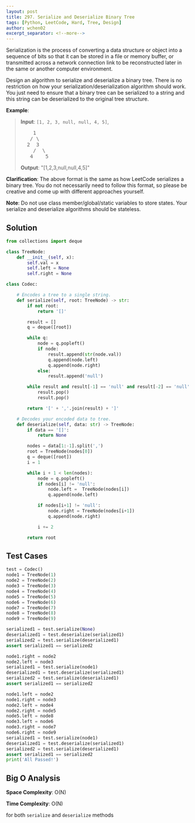 ```yaml
---
layout: post
title: 297. Serialize and Deserialize Binary Tree
tags: [Python, LeetCode, Hard, Tree, Design]
author: wchen02
excerpt_separator: <!--more-->
---
```

Serialization is the process of converting a data structure or object into a sequence of bits so that it can be stored in a file or memory buffer, or transmitted across a network connection link to be reconstructed later in the same or another computer environment.
<!--more-->

Design an algorithm to serialize and deserialize a binary tree. There is no restriction on how your serialization/deserialization algorithm should work. You just need to ensure that a binary tree can be serialized to a string and this string can be deserialized to the original tree structure.

**Example**:
> **Input**:
> `[1, 2, 3, null, null, 4, 5]`,
> <pre>
>     1
>    / \
>   2  3
>     /  \
>    4    5
> </pre>
>
> **Output**: "[1,2,3,null,null,4,5]"

**Clarification**: The above format is the same as how LeetCode serializes a binary tree. You do not necessarily need to follow this format, so please be creative and come up with different approaches yourself.

**Note**: Do not use class member/global/static variables to store states. Your serialize and deserialize algorithms should be stateless.

## Solution

```python
from collections import deque

class TreeNode:
    def __init__(self, x):
        self.val = x
        self.left = None
        self.right = None

class Codec:

    # Encodes a tree to a single string.
    def serialize(self, root: TreeNode) -> str:
        if not root:
            return '[]'

        result = []
        q = deque([root])

        while q:
            node = q.popleft()
            if node:
                result.append(str(node.val))
                q.append(node.left)
                q.append(node.right)
            else:
                result.append('null')

        while result and result[-1] == 'null' and result[-2] == 'null':
            result.pop()
            result.pop()

        return '[' + ','.join(result) + ']'

    # Decodes your encoded data to tree.
    def deserialize(self, data: str) -> TreeNode:
        if data == '[]':
            return None

        nodes = data[1:-1].split(',')
        root = TreeNode(nodes[0])
        q = deque([root])
        i = 1

        while i + 1 < len(nodes):
            node = q.popleft()
            if nodes[i] != 'null':
                node.left =  TreeNode(nodes[i])
                q.append(node.left)

            if nodes[i+1] != 'null':
                node.right = TreeNode(nodes[i+1])
                q.append(node.right)

            i += 2

        return root
```

## Test Cases

```python
test = Codec()
node1 = TreeNode(1)
node2 = TreeNode(2)
node3 = TreeNode(3)
node4 = TreeNode(4)
node5 = TreeNode(5)
node6 = TreeNode(6)
node7 = TreeNode(7)
node8 = TreeNode(8)
node9 = TreeNode(9)

serialized1 = test.serialize(None)
deserialized1 = test.deserialize(serialized1)
serialized2 = test.serialize(deserialized1)
assert serialized1 == serialized2

node1.right = node2
node2.left = node3
serialized1 = test.serialize(node1)
deserialized1 = test.deserialize(serialized1)
serialized2 = test.serialize(deserialized1)
assert serialized1 == serialized2

node1.left = node2
node1.right = node3
node2.left = node4
node2.right = node5
node5.left = node8
node3.left = node6
node3.right = node7
node6.right = node9
serialized1 = test.serialize(node1)
deserialized1 = test.deserialize(serialized1)
serialized2 = test.serialize(deserialized1)
assert serialized1 == serialized2
print('All Passed!')
```

## Big O Analysis

**Space Complexity**: O(N)

**Time Complexity**: O(N)

for both `serialize` and `deserialize` methods
